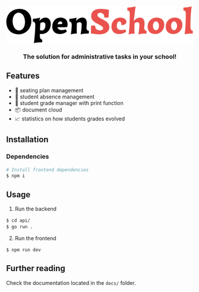 <div align="center">

![Open School Logo](./resources/logo.svg)

### The solution for administrative tasks in your school!

</div>


## Features
- :tada: seating plan management
- :bookmark: student absence management
- :memo: student grade manager with print function
- :package: document cloud
- :chart_with_upwards_trend: statistics on how students grades evolved

## Installation
### Dependencies
```sh
# Install frontend dependencies
$ npm i
```

## Usage
1. Run the backend
```sh
$ cd api/
$ go run .
```

2. Run the frontend
```sh
$ npm run dev
```

## Further reading
Check the documentation located in the `docs/` folder.
